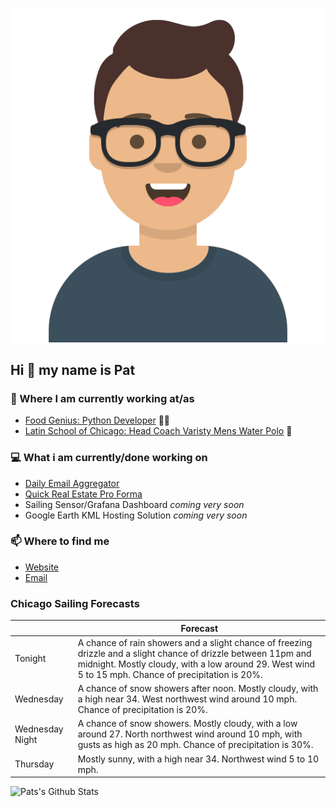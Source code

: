 [![Social banner for p-j-falconer](https://raw.githubusercontent.com/P-J-FALCONER/P-J-FALCONER/master/assets/avataaars.svg)](https://patfalconer.com/)
## Hi :wave: my name is Pat

### 💼 Where I am currently working at/as
- [Food Genius: Python Developer](https://getfoodgenius.com/) 🍔🐍
- [Latin School of Chicago: Head Coach Varisty Mens Water Polo](https://www.latinschool.org/) 🤽


### 💻 What i am currently/done working on
 - [Daily Email Aggregator](https://github.com/P-J-FALCONER/dott_daily_mail)
 - [Quick Real Estate Pro Forma](https://github.com/P-J-FALCONER/henry)
 - Sailing Sensor/Grafana Dashboard *coming very soon*
 - Google Earth KML Hosting Solution *coming very soon*

### 📫 Where to find me
 - [Website](https://patfalconer.com/)
 - [Email](mailto:patrick.j.falconer@gmail.com)


### Chicago Sailing Forecasts
|   | Forecast  |
|---|---|
| Tonight | A chance of rain showers and a slight chance of freezing drizzle and a slight chance of drizzle between 11pm and midnight. Mostly cloudy, with a low around 29. West wind 5 to 15 mph. Chance of precipitation is 20%. |
| Wednesday | A chance of snow showers after noon. Mostly cloudy, with a high near 34. West northwest wind around 10 mph. Chance of precipitation is 20%. |
| Wednesday Night | A chance of snow showers. Mostly cloudy, with a low around 27. North northwest wind around 10 mph, with gusts as high as 20 mph. Chance of precipitation is 30%. |
| Thursday | Mostly sunny, with a high near 34. Northwest wind 5 to 10 mph. |

![Pats's Github Stats](https://github-readme-stats.vercel.app/api?username=p-j-falconer&show_icons=true&theme=radical)
